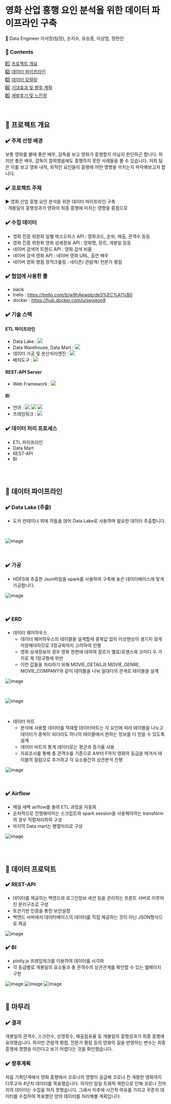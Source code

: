 # 영화 산업 흥행 요인 분석을 위한 데이터 파이프라인 구축
🏃 Data Engineer 이서정(팀장), 손지수, 유승종, 이상엽, 정현진

### **📖 Contents**  

1️⃣ [프로젝트 개요](#-프로젝트-개요)   
2️⃣ [데이터 파이프라인](#-데이터-파이프라인)  
3️⃣ [데이터 모델링](#-데이터-모델링)  
4️⃣ [기대효과 및 향후 계획](#-기대효과-및-향후-계획)  
5️⃣ [개발후기 및 느낀점](#-개발후기-및-느낀점)  

<br>

## 🍎 프로젝트 개요

### ✔️ 주제 선정 배경
보통 영화를 볼때 좋은 배우, 감독을 보고 영화가 흥행할지 아닐지 판단하곤 합니다. 하지만 좋은 배우, 감독이 참여했음에도 흥행하지 못한 사례들을 볼 수 있습니다. 저희 팀은 이를 보고 영화 내적, 외적인 요인들이 흥행에 어떤 영향을 끼치는지 파악해보고자 합니다.

### ✔️ 프로젝트 주제
▶ 영화 산업 흥행 요인 분석을 위한 데이터 파이프라인 구축  
: 개봉일의 흥행성과가 영화의 최종 흥행에 미치는 영향을 중점으로

### ✔️ 수집 데이터
- 영화 진흥 위원회 일별 박스오피스 API : 영화코드, 순위, 매출, 관객수 등등
- 영화 진흥 위원회 영화 상세정보 API : 영화명, 장르, 개봉일 등등
- 네이버 검색어 트렌드 API : 영화 검색 비율
- 네이버 검색 영화 API : 네이버 영화 URL, 출연 배우
- 네이버 영화 평점 정적크롤링 : 네티즌/ 관람객/ 전문가 평점

### ✔️ 협업에 사용한 툴
  - slack 
  - trello : https://trello.com/b/w9hAewpb/de3%EC%A1%B0
  - docker : https://hub.docker.com/u/seojeon9

### ✔️ 기술 스택
#### ETL 파이프라인
  - Data Lake : <img src="https://img.shields.io/badge/Hadoop-66CCFF?style=flat-square&logo=apachehadoop&logoColor=black"> 
  - Data Warehouse, Data Mart : <img src="https://img.shields.io/badge/Oracle ATP-F80000?style=flat-square&logo=oracle&logoColor=white">
  - 데이터 가공 및 분산처리엔진 : <img src="https://img.shields.io/badge/Spark-E25A1C?style=flat-square&logo=apachespark&logoColor=white">
  - 배치도구 : <img src="https://img.shields.io/badge/Airflow-017CEE?style=flat-square&logo=apacheairflow&logoColor=black">
#### REST-API Server
  - Web Framework : <img src="https://img.shields.io/badge/Django-092E20?style=flat-square&logo=django&logoColor=white">
#### BI
  - 언어 : <img src="https://img.shields.io/badge/html5-E34F26?style=flat-square&logo=html5&logoColor=white"> 
    <img src="https://img.shields.io/badge/css-1572B6?style=flat-square&logo=css3&logoColor=white"> 
    <img src="https://img.shields.io/badge/javascript-F7DF1E?style=flat-square&logo=javascript&logoColor=black"> 
  - 프레임워크 : <img src="https://img.shields.io/badge/bootstrap-7952B3?style=flat-square&logo=bootstrap&logoColor=white">

### ✔️ 데이터 처리 프로세스
- ETL 파이프라인 
- Data Mart
- REST-API
- BI

<br>
<br>

## 🚀 데이터 파이프라인
### ✔️ Data Lake (추출)
- 도커 컨테이너 위에 하둡을 얹어 Data Lake로 사용하며 필요한 데이터 추출합니다.
<br>

![image](https://user-images.githubusercontent.com/72624263/194675149-534b2751-2de2-4bd2-90cf-30143694e1c7.png)

<br>

### ✔️ 가공
- HDFS에 추출한 Json파일을 spark를 사용하여 구축해 놓은 데이터베이스에 맞게 가공합니다.

![image](https://user-images.githubusercontent.com/72624263/194675199-9b679007-a5cf-4d3b-802f-dbbf94ab073e.png)

<br>

### ✔️ ERD
- 데이터 웨어하우스
  - 데이터 웨어하우스의 테이블을 설계할때 중복값 없이 이상현상이 생기지 않게 저장해야하므로 3정규화까지 고려하여 진행
  - 영화 상세정보의 경우 영화 한편에 대하여 장르가 멜로/로맨스와 코미디 두 가지로 제 1정규형에 위반
  - 이런 값들을 처리하기 위해 MOVIE_DETAIL과 MOVIE_GENRE, MOVIE_COMPANY와 같이 테이블을 나눠 일대다의 관계로 테이블을 설계

![image](https://user-images.githubusercontent.com/72624263/194675298-529e69d1-524d-43cf-aade-ad4eefce6461.png)

<br>

![image](https://user-images.githubusercontent.com/72624263/194676044-b9063fbe-7385-4c80-bed0-d70ac38c1031.png)

<br>


- 데이터 마트
  - 분석에 사용할 데이터를 적재할 데이터마트는 각 요인에 따라 테이블을 나누고 데이터가 중복이 되더라도 하나의 테이블에서 원하는 정보를 다 얻을 수 있도록 설계
  - 데이터 마트의 통계 데이터로는 평균과 증가율 사용 
  - 자료조사를 통해 총 관객수를 기준으로 A부터 F까지 영화의 등급을 매겨서 테이블의 컬럼으로 추가하고 각 요소들간의 상관분석 진행

![image](https://user-images.githubusercontent.com/72624263/194676150-77148ee0-53c3-4641-9806-027cf7dd2ea1.png)

<br>

### ✔️ Airflow
- 매일 새벽 airflow를 돌려 ETL 과정을 자동화
- 순차적으로 진행해야하는 스크립트와 spark session을 사용해야하는 transform의 경우 직렬처리하여 구성
- 마지막 Data mart는 병렬처리로 구성

![image](https://user-images.githubusercontent.com/72624263/194676491-683b4f9b-f5ff-49c4-8aae-0344e7525a8e.png)

<br>
<br>

## 🎯 데이터 프로덕트
### ✔️ REST-API
- 데이터를 제공하는 백엔드와 로그인정보 세션 등을 관리하는 프론트 서버로 이루어진 분리구조로 구성
- 토큰기반 인증을 통한 보안설정
- 백엔드 서버에서 데이터베이스의 데이터를 직접 제공하는 것이 아닌 JSON형식으로 제공

![image](https://user-images.githubusercontent.com/72624263/194676638-a3d4d46a-43a0-4847-a0f6-1a9fec2d476e.png)
<br>

### ✔️ BI
- plotly.js 프레임워크를 이용하여 데이터를 시각화
- 각 등급별로 개봉일의 요소들과 총 관객수의 상관관계를 확인할 수 있는 웹페이지 구현

![image](https://user-images.githubusercontent.com/72624263/194677120-30ace656-a29a-4bfe-981d-54b4f5afa4e3.png)
![image](https://user-images.githubusercontent.com/72624263/194677137-f6b2e75c-5565-4022-9dcd-77524089be36.png)
![image](https://user-images.githubusercontent.com/72624263/194677195-90209ad3-ac21-45e5-8b07-b831a1ee1197.png)
<br>
<br>

## 🍏 마무리
### ✔️ 결과
개봉일의 관객수, 스크린수, 상영횟수, 매출점유율 등 개봉일의 흥행성과가 최종 흥행에 유의했습니다. 하지만 관람객 평점, 전문가 평점 등의 영화의 질을 반영하는 변수는 최종 흥행에 영향을 미친다고 보기 어렵다는 것을 확인했습니다.
### ✔️ 향후계획
처음 기획단계에서 영화 흥행에서 코로나의 영향이 궁금해 코로나 전 개봉한 영화까지 다루고자 4년치 데이터를 목표했습니다. 하지만 일일 트래픽 제한으로 인해 코로나 전까지의 데이터는 수집을 하지 못했습니다. 그래서 이후에 시간적 여유를 가지고 꾸준히 데이터를 수집하여 목표했던 양의 데이터를 처리해볼 계획입니다. 







